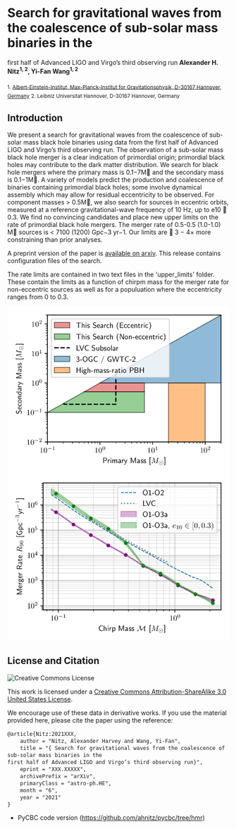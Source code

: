 # Search for gravitational waves from the coalescence of sub-solar mass binaries in the
first half of Advanced LIGO and Virgo’s third observing run
**Alexander H. Nitz<sup>1, 2</sup>, Yi-Fan Wang<sup>1, 2</sup>**

 <sub>1. [Albert-Einstein-Institut, Max-Planck-Institut for Gravitationsphysik, D-30167 Hannover, Germany](http://www.aei.mpg.de/obs-rel-cos)</sub>
 <sub>2. Leibniz Universitat Hannover, D-30167 Hannover, Germany</sub>

## Introduction ##

We present a search for gravitational waves from the coalescence of sub-solar mass black hole
binaries using data from the first half of Advanced LIGO and Virgo’s third observing run. The
observation of a sub-solar mass black hole merger is a clear indication of primordial origin; primordial
black holes may contribute to the dark matter distribution. We search for black hole mergers where
the primary mass is 0.1−7M and the secondary mass is 0.1−1M. A variety of models predict the
production and coalescence of binaries containing primordial black holes; some involve dynamical
assembly which may allow for residual eccentricity to be observed. For component masses > 0.5M,
we also search for sources in eccentric orbits, measured at a reference gravitational-wave frequency
of 10 Hz, up to e10 ∼ 0.3. We find no convincing candidates and place new upper limits on the rate
of primordial black hole mergers. The merger rate of 0.5-0.5 (1.0-1.0) M sources is < 7100 (1200)
Gpc−3 yr−1. Our limits are ∼ 3 − 4× more constraining than prior analyses.


A preprint version of the paper is [available on arxiv](https://arxiv.org/abs/).
This release contains configuration files of the search. 

The rate limits are contained in two text files in the 'upper_limits' folder. These contain the limits
as a function of chirpm mass for the merger rate for non-eccentric sources as well as for a populuation
where the eccentricity ranges from 0 to 0.3. 

![Limits on sub-solar mass mergers](searches.png)
![Limits on sub-solar mass mergers](chirpmass.png)

## License and Citation

![Creative Commons License](https://i.creativecommons.org/l/by-sa/3.0/us/88x31.png "Creative Commons License")

This work is licensed under a [Creative Commons Attribution-ShareAlike 3.0 United States License](http://creativecommons.org/licenses/by-sa/3.0/us/).

We encourage use of these data in derivative works. If you use the material provided here, please cite the paper using the reference:

```
@article{Nitz:2021XXX,
    author = "Nitz, Alexander Harvey and Wang, Yi-Fan",
    title = "{ Search for gravitational waves from the coalescence of sub-solar mass binaries in the
first half of Advanced LIGO and Virgo’s third observing run}",
    eprint = "XXX.XXXXX",
    archivePrefix = "arXiv",
    primaryClass = "astro-ph.HE",
    month = "6",
    year = "2021"
}
```

* PyCBC code version (https://github.com/ahnitz/pycbc/tree/hmr)
